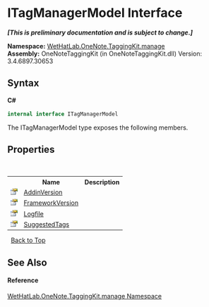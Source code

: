 # ITagManagerModel Interface
 _**\[This is preliminary documentation and is subject to change.\]**_

**Namespace:**&nbsp;<a href="6c09c3a7-2ecd-33d5-2ed0-acefd996500f">WetHatLab.OneNote.TaggingKit.manage</a><br />**Assembly:**&nbsp;OneNoteTaggingKit (in OneNoteTaggingKit.dll) Version: 3.4.6897.30653

## Syntax

**C#**<br />
``` C#
internal interface ITagManagerModel
```

The ITagManagerModel type exposes the following members.


## Properties
&nbsp;<table><tr><th></th><th>Name</th><th>Description</th></tr><tr><td>![Public property](media/pubproperty.gif "Public property")</td><td><a href="126ae3e7-58b8-10a6-7dbe-587c5ecd1d06">AddinVersion</a></td><td /></tr><tr><td>![Public property](media/pubproperty.gif "Public property")</td><td><a href="762d4b16-4989-5aee-3ddf-6b1edd0eb38d">FrameworkVersion</a></td><td /></tr><tr><td>![Public property](media/pubproperty.gif "Public property")</td><td><a href="cd2a0ccb-4613-9b52-d155-d5a72c6f863f">Logfile</a></td><td /></tr><tr><td>![Public property](media/pubproperty.gif "Public property")</td><td><a href="f181b997-00bd-8788-550e-3f6d78013010">SuggestedTags</a></td><td /></tr></table>&nbsp;
<a href="#itagmanagermodel-interface">Back to Top</a>

## See Also


#### Reference
<a href="6c09c3a7-2ecd-33d5-2ed0-acefd996500f">WetHatLab.OneNote.TaggingKit.manage Namespace</a><br />